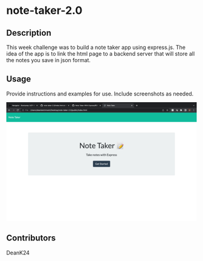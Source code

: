 # note-taker-2.0

## Description
This week challenge was to build a note taker app using express.js. The idea of the app is to link the html page to a backend server that will store all the notes you save in json format.

## Usage

Provide instructions and examples for use. Include screenshots as needed.
  
![Screenshot](./public/assets/images/Screen%20Shot%202022-05-08%20at%2010.40.03%20PM.png)

## Contributors 
DeanK24
